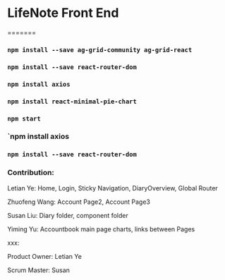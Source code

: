 # LifeNote Front End

=======
### `npm install --save ag-grid-community ag-grid-react`

### `npm install --save react-router-dom`

### `npm install axios`

### `npm install react-minimal-pie-chart`

### `npm start`

### `npm install axios

### `npm install --save react-router-dom`

### Contribution:

Letian Ye: Home, Login, Sticky Navigation, DiaryOverview, Global Router

Zhuofeng Wang: Account Page2, Account Page3

Susan Liu: Diary folder, component folder

Yiming Yu: Accountbook main page charts, links between Pages

xxx:



Product Owner: Letian Ye

Scrum Master: Susan

